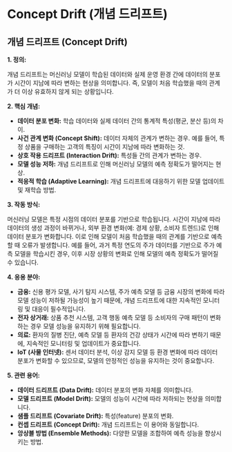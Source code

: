 # Concept Drift (개념 드리프트)

## 개념 드리프트 (Concept Drift)

**1. 정의:**

개념 드리프트는 머신러닝 모델이 학습된 데이터와 실제 운영 환경 간에 데이터의 분포가 시간이 지남에 따라 변하는 현상을 의미합니다. 즉, 모델이 처음 학습했을 때의 관계가 더 이상 유효하지 않게 되는 상황입니다.

**2. 핵심 개념:**

*   **데이터 분포 변화:** 학습 데이터와 실제 데이터 간의 통계적 특성(평균, 분산 등)의 차이.
*   **사건 관계 변화 (Concept Shift):**  데이터 자체의 관계가 변하는 경우. 예를 들어, 특정 상품을 구매하는 고객의 특징이 시간이 지남에 따라 변화하는 것.
*   **상호 작용 드리프트 (Interaction Drift):**  특성들 간의 관계가 변하는 경우.
*   **모델 성능 저하:**  개념 드리프트로 인해 머신러닝 모델의 예측 정확도가 떨어지는 현상.
*   **적응적 학습 (Adaptive Learning):**  개념 드리프트에 대응하기 위한 모델 업데이트 및 재학습 방법.

**3. 작동 방식:**

머신러닝 모델은 특정 시점의 데이터 분포를 기반으로 학습됩니다.  시간이 지남에 따라 데이터의 생성 과정이 바뀌거나, 외부 환경 변화(예: 경제 상황, 소비자 트렌드)로 인해 데이터 분포가 변화합니다.  이로 인해 모델이 처음 학습했을 때의 관계를 기반으로 예측할 때 오류가 발생합니다.  예를 들어, 과거 특정 연도의 주가 데이터를 기반으로 주가 예측 모델을 학습시킨 경우, 이후 시장 상황의 변화로 인해 모델의 예측 정확도가 떨어질 수 있습니다.

**4. 응용 분야:**

*   **금융:** 신용 평가 모델, 사기 탐지 시스템, 주가 예측 모델 등 금융 시장의 변화에 따라 모델 성능이 저하될 가능성이 높기 때문에,  개념 드리프트에 대한 지속적인 모니터링 및 대응이 필수적입니다.
*   **전자 상거래:** 상품 추천 시스템, 고객 행동 예측 모델 등 소비자의 구매 패턴이 변화하는 경우 모델 성능을 유지하기 위해 필요합니다.
*   **의료:** 환자의 질병 진단, 예측 모델 등 환자의 건강 상태가 시간에 따라 변하기 때문에,  지속적인 모니터링 및 업데이트가 중요합니다.
*   **IoT (사물 인터넷):** 센서 데이터 분석, 이상 감지 모델 등 환경 변화에 따라 데이터 분포가 변화할 수 있으므로, 모델의 안정적인 성능을 유지하는 것이 중요합니다.

**5. 관련 용어:**

*   **데이터 드리프트 (Data Drift):**  데이터 분포의 변화 자체를 의미합니다.
*   **모델 드리프트 (Model Drift):**  모델의 성능이 시간에 따라 저하되는 현상을 의미합니다.
*   **샘플 드리프트 (Covariate Drift):**  특성(feature) 분포의 변화.
*   **컨셉 드리프트 (Concept Drift):** 개념 드리프트는 이 용어와 동일합니다.
*   **앙상블 방법 (Ensemble Methods):** 다양한 모델을 조합하여 예측 성능을 향상시키는 방법.
